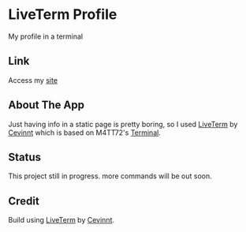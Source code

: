 # LiveTerm Profile

My profile in a terminal

## Link
Access my [site](https://peterhuang.vercel.app/)

## About The App
Just having info in a static page is pretty boring, so I used [LiveTerm](https://github.com/Cveinnt/LiveTerm) by [Cevinnt](https://github.com/Cveinnt) which is based on M4TT72's [Terminal](https://github.com/m4tt72/terminal). 

## Status
This project still in progress. more commands will be out soon.

## Credit

Build using [LiveTerm](https://github.com/Cveinnt/LiveTerm) by [Cevinnt](https://github.com/Cveinnt).
